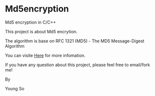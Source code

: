 Md5encryption
=============

Md5 encryption in C/C++

This project is about Md5 encrytion.

The algorithm is base on RFC 1321 (MD5) - The MD5 Message-Digest Algorithm

You can visite [Here](http://tools.ietf.org/html/rfc1321) for more infomation.

If you have any question about this project, please feel free to email/fork me!

By

Young So
